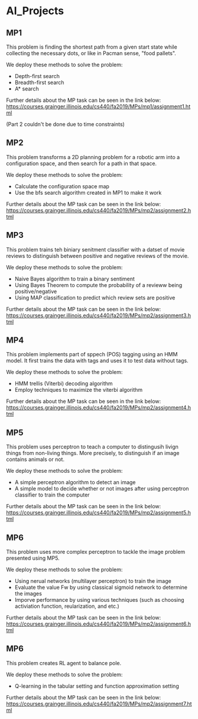 # AI_Projects

## MP1

This problem is finding the shortest path from a given start state while collecting the necessary dots, or like in Pacman sense, "food pallets".

We deploy these methods to solve the problem:
- Depth-first search
- Breadth-first search
- A* search
 
Further details about the MP task can be seen in the link below:
https://courses.grainger.illinois.edu/cs440/fa2019/MPs/mp1/assignment1.html
 
(Part 2 couldn't be done due to time constraints)
 
## MP2
 
This problem transforms a 2D planning problem for a robotic arm into a configuration space, and then search for a path in that space.
 
We deploy these methods to solve the problem:
- Calculate the configuration space map
- Use the bfs search algorithm created in MP1 to make it work
 
Further details about the MP task can be seen in the link below:
https://courses.grainger.illinois.edu/cs440/fa2019/MPs/mp2/assignment2.html
 
## MP3
 
This problem trains teh biniary senitment classifier with a datset of movie reviews to distinguish between positive and negative reviews of the movie.
 
We deploy these methods to solve the problem:
- Naive Bayes algorithm to train a binary sentiment
- Using Bayes Theorem to compute the probability of a revieww being positive/negative
- Using MAP classification to predict which review sets are positive

Further details about the MP task can be seen in the link below:
https://courses.grainger.illinois.edu/cs440/fa2019/MPs/mp2/assignment3.html

## MP4

This problem implements part of sppech (POS) tagging using an HMM model. It first trains the data with tags and uses it to test data without tags.

We deploy these methods to solve the problem:
- HMM trellis (Viterbi) decoding algorithm
- Employ techniques to maximize the viterbi algorithm

Further details about the MP task can be seen in the link below:
https://courses.grainger.illinois.edu/cs440/fa2019/MPs/mp2/assignment4.html

## MP5

This problem uses perceptron to teach a computer to distingusih livign things from non-living things. More precisely, to distinguish if an image contains animals or not.

We deploy these methods to solve the problem:
- A simple perceptron algorithm to detect an image
- A simple model to decide whether or not images after using perceptron classifier to train the computer

Further details about the MP task can be seen in the link below:
https://courses.grainger.illinois.edu/cs440/fa2019/MPs/mp2/assignment5.html

## MP6

This problem uses more complex perceptron to tackle the image problem presented using MP5. 

We deploy these methods to solve the problem:
- Using nerual networks (multilayer perceptron) to train the image
- Evaluate the value Fw by using classical sigmoid network to determine the images
- Imporve performance by using various techniques (such as choosing activiation function, reularization, and etc.)

Further details about the MP task can be seen in the link below:
https://courses.grainger.illinois.edu/cs440/fa2019/MPs/mp2/assignment6.html

## MP6

This problem creates RL agent to balance pole.

We deploy these methods to solve the problem:
- Q-learning in the tabular setting and function approximation setting

Further details about the MP task can be seen in the link below:
https://courses.grainger.illinois.edu/cs440/fa2019/MPs/mp2/assignment7.html
